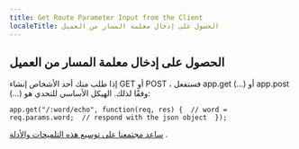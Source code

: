 ```yaml
---
title: Get Route Parameter Input from the Client
localeTitle: الحصول على إدخال معلمة المسار من العميل
---
```

## الحصول على إدخال معلمة المسار من العميل

إذا طلب منك أحد الأشخاص إنشاء GET أو POST ، فستفعل app.get (…) أو app.post (…) وفقًا لذلك. الهيكل الأساسي للتحدي هو:

 `app.get("/:word/echo", function(req, res) { 
  // word = req.params.word; 
  // respond with the json object 
 }); 
` 

[ساعد مجتمعنا على توسيع هذه التلميحات والأدلة](https://github.com/freecodecamp/guides/tree/master/src/pages/certifications/apis-and-microservices/basic-node-and-express/get-route-parameter-input-from-the-client/index.md) .